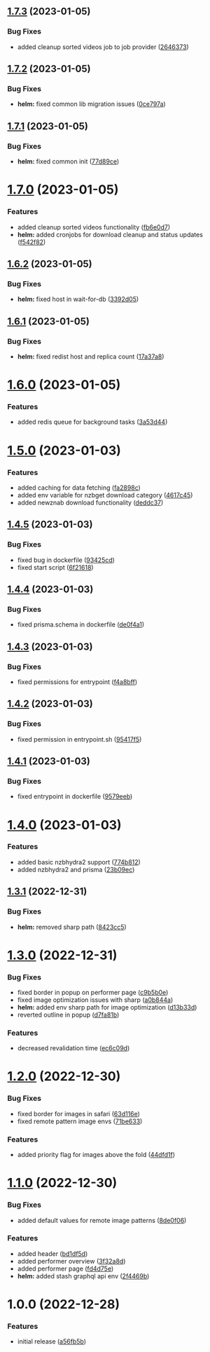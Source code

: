 ## [1.7.3](https://github.com/boobielicious/boobielicious/compare/1.7.2...1.7.3) (2023-01-05)


### Bug Fixes

* added cleanup sorted videos job to job provider ([2646373](https://github.com/boobielicious/boobielicious/commit/2646373ea8461e0b5d67b5b0494aa9dcffa8b0c4))

## [1.7.2](https://github.com/boobielicious/boobielicious/compare/1.7.1...1.7.2) (2023-01-05)


### Bug Fixes

* **helm:** fixed common lib migration issues ([0ce797a](https://github.com/boobielicious/boobielicious/commit/0ce797ad8e1ac7aa4c396c399851706aa0a50747))

## [1.7.1](https://github.com/boobielicious/boobielicious/compare/1.7.0...1.7.1) (2023-01-05)


### Bug Fixes

* **helm:** fixed common init ([77d89ce](https://github.com/boobielicious/boobielicious/commit/77d89ce450893328e815d4e7be258b58a088739d))

# [1.7.0](https://github.com/boobielicious/boobielicious/compare/1.6.2...1.7.0) (2023-01-05)


### Features

* added cleanup sorted videos functionality ([fb6e0d7](https://github.com/boobielicious/boobielicious/commit/fb6e0d730bba0b3a80a71a5d02bb1cf96e0a03b6))
* **helm:** added cronjobs for download cleanup and status updates ([f542f82](https://github.com/boobielicious/boobielicious/commit/f542f821b221a34f31f4a8446964f8e923597d89))

## [1.6.2](https://github.com/boobielicious/boobielicious/compare/1.6.1...1.6.2) (2023-01-05)


### Bug Fixes

* **helm:** fixed host in wait-for-db ([3392d05](https://github.com/boobielicious/boobielicious/commit/3392d055c95587a9ff89cee8b31b92eb621b2dda))

## [1.6.1](https://github.com/boobielicious/boobielicious/compare/1.6.0...1.6.1) (2023-01-05)


### Bug Fixes

* **helm:** fixed redist host and replica count ([17a37a8](https://github.com/boobielicious/boobielicious/commit/17a37a81054b1098b757c36e5bf1ddc0f0f11503))

# [1.6.0](https://github.com/boobielicious/boobielicious/compare/1.5.0...1.6.0) (2023-01-05)


### Features

* added redis queue for background tasks ([3a53d44](https://github.com/boobielicious/boobielicious/commit/3a53d447ac18b90e3aa3ea17125e78d14256e2b6))

# [1.5.0](https://github.com/boobielicious/boobielicious/compare/1.4.5...1.5.0) (2023-01-03)


### Features

* added caching for data fetching ([fa2898c](https://github.com/boobielicious/boobielicious/commit/fa2898ce6dea07d4413c0690e0571c2395c9eb0c))
* added env variable for nzbget download category ([4617c45](https://github.com/boobielicious/boobielicious/commit/4617c45008b7519c7cc944c8b02ce117a7747cbe))
* added newznab download functionality ([deddc37](https://github.com/boobielicious/boobielicious/commit/deddc37f1a6df5aef29b6564829e225d18ec5194))

## [1.4.5](https://github.com/boobielicious/boobielicious/compare/1.4.4...1.4.5) (2023-01-03)


### Bug Fixes

* fixed bug in dockerfile ([93425cd](https://github.com/boobielicious/boobielicious/commit/93425cd3bb928eed3b3ca153db0802c98cdb732c))
* fixed start script ([6f21618](https://github.com/boobielicious/boobielicious/commit/6f21618190826a89cc4cfe3dcac6c2132660fa4e))

## [1.4.4](https://github.com/boobielicious/boobielicious/compare/1.4.3...1.4.4) (2023-01-03)


### Bug Fixes

* fixed prisma.schema in dockerfile ([de0f4a1](https://github.com/boobielicious/boobielicious/commit/de0f4a1c52e80ea333b0b43aa969f370c25b9afd))

## [1.4.3](https://github.com/boobielicious/boobielicious/compare/1.4.2...1.4.3) (2023-01-03)


### Bug Fixes

* fixed permissions for entrypoint ([f4a8bff](https://github.com/boobielicious/boobielicious/commit/f4a8bffa150fbabf7f1294661454f2198732abfd))

## [1.4.2](https://github.com/boobielicious/boobielicious/compare/1.4.1...1.4.2) (2023-01-03)


### Bug Fixes

* fixed permission in entrypoint.sh ([95417f5](https://github.com/boobielicious/boobielicious/commit/95417f586ff9c2e77ac35e387036a0a748f71185))

## [1.4.1](https://github.com/boobielicious/boobielicious/compare/1.4.0...1.4.1) (2023-01-03)


### Bug Fixes

* fixed entrypoint in dockerfile ([9579eeb](https://github.com/boobielicious/boobielicious/commit/9579eeb3fd6cd0e56c7e5612897c5ba1d3c3cbd2))

# [1.4.0](https://github.com/boobielicious/boobielicious/compare/1.3.1...1.4.0) (2023-01-03)


### Features

* added basic nzbhydra2 support ([774b812](https://github.com/boobielicious/boobielicious/commit/774b8128ada5623f2eaf07d4b361e05895e9d65c))
* added nzbhydra2 and prisma ([23b09ec](https://github.com/boobielicious/boobielicious/commit/23b09ec9c72456988587ecb34df7861856dd2bf2))

## [1.3.1](https://github.com/boobielicious/boobielicious/compare/1.3.0...1.3.1) (2022-12-31)


### Bug Fixes

* **helm:** removed sharp path ([8423cc5](https://github.com/boobielicious/boobielicious/commit/8423cc5af7b2dcd2b4cd9fe13209cf1874908464))

# [1.3.0](https://github.com/boobielicious/boobielicious/compare/1.2.0...1.3.0) (2022-12-31)


### Bug Fixes

* fixed border in popup on performer page ([c9b5b0e](https://github.com/boobielicious/boobielicious/commit/c9b5b0ed13f13aef5f124e75cf860c10a9130595))
* fixed image optimization issues with sharp ([a0b844a](https://github.com/boobielicious/boobielicious/commit/a0b844ada4a7a457cb3ee2eb6e3caede887f198f))
* **helm:** added env sharp path for image optimization ([d13b33d](https://github.com/boobielicious/boobielicious/commit/d13b33d04ee45522b19b90e1ed623e89715f2537))
* reverted outline in popup ([d7fa81b](https://github.com/boobielicious/boobielicious/commit/d7fa81bd128bf86fd072fd470689ed51df64a893))


### Features

* decreased revalidation time ([ec6c09d](https://github.com/boobielicious/boobielicious/commit/ec6c09d34f7661243f16f27a34ec7c9c07b741b6))

# [1.2.0](https://github.com/boobielicious/boobielicious/compare/1.1.0...1.2.0) (2022-12-30)


### Bug Fixes

* fixed border for images in safari ([63d116e](https://github.com/boobielicious/boobielicious/commit/63d116efcb60b74bf07294f5d48be005bf1208f4))
* fixed remote pattern image envs ([71be633](https://github.com/boobielicious/boobielicious/commit/71be63363e01e506c40cb5603601f8d0ba7f0bee))


### Features

* added priority flag for images above the fold ([44dfd1f](https://github.com/boobielicious/boobielicious/commit/44dfd1ffee36c944f50aff2d8199d4098b36a391))

# [1.1.0](https://github.com/boobielicious/boobielicious/compare/1.0.0...1.1.0) (2022-12-30)


### Bug Fixes

* added default values for remote image patterns ([8de0f06](https://github.com/boobielicious/boobielicious/commit/8de0f06f37e7a7ec5eafd90df711a8f2275f8793))


### Features

* added header ([bd1df5d](https://github.com/boobielicious/boobielicious/commit/bd1df5d99906f56cb47b621cca1af6ba9068cc3f))
* added performer overview ([3f32a8d](https://github.com/boobielicious/boobielicious/commit/3f32a8d5381fe3de8e51216363f26644611ef4a4))
* added performer page ([fd4d75e](https://github.com/boobielicious/boobielicious/commit/fd4d75ed2adc02bd35f3efda6a4d6eb7d65d8193))
* **helm:** added stash graphql api env ([2f4469b](https://github.com/boobielicious/boobielicious/commit/2f4469bc8d1d2fae575355d1cef9d61631be68e7))

# 1.0.0 (2022-12-28)


### Features

* initial release ([a56fb5b](https://github.com/boobielicious/boobielicious/commit/a56fb5b77d7dd831b58507ee80ff1386ab01eb78))
